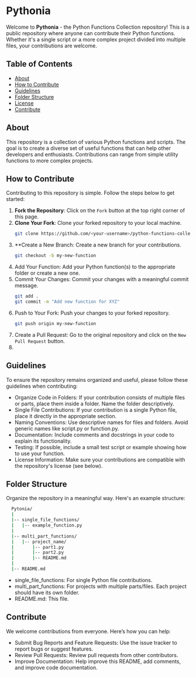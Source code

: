 # Pythonia

Welcome to __Pythonia__ - the Python Functions Collection repository! This is a public repository where anyone can contribute their Python functions. Whether it's a single script or a more complex project divided into multiple files, your contributions are welcome.

## Table of Contents
- [About](#about)
- [How to Contribute](#how-to-contribute)
- [Guidelines](#guidelines)
- [Folder Structure](#folder-structure)
- [License](#license)
- [Contribute](#contribute)

## About
This repository is a collection of various Python functions and scripts. The goal is to create a diverse set of useful functions that can help other developers and enthusiasts. Contributions can range from simple utility functions to more complex projects.

## How to Contribute
Contributing to this repository is simple. Follow the steps below to get started:

1. **Fork the Repository**: Click on the `Fork` button at the top right corner of this page.
2. **Clone Your Fork**: Clone your forked repository to your local machine.
   ```bash
   git clone https://github.com/<your-username>/python-functions-collection.git
3. **Create a New Branch: Create a new branch for your contributions.
   ```bash
   git checkout -b my-new-function
4. Add Your Function: Add your Python function(s) to the appropriate folder or create a new one.
5. Commit Your Changes: Commit your changes with a meaningful commit message.
   ```bash
   git add .
   git commit -m "Add new function for XYZ"
6. Push to Your Fork: Push your changes to your forked repository.
   ```bash
   git push origin my-new-function
7. Create a Pull Request: Go to the original repository and click on the `New Pull Request` button.
8. 
## Guidelines
To ensure the repository remains organized and useful, please follow these guidelines when contributing:

- Organize Code in Folders: If your contribution consists of multiple files or parts, place them inside a folder. Name the folder descriptively.
- Single File Contributions: If your contribution is a single Python file, place it directly in the appropriate section.
- Naming Conventions: Use descriptive names for files and folders. Avoid generic names like script.py or function.py.
- Documentation: Include comments and docstrings in your code to explain its functionality.
- Testing: If possible, include a small test script or example showing how to use your function.
- License Information: Make sure your contributions are compatible with the repository's license (see below).

## Folder Structure
Organize the repository in a meaningful way. Here's an example structure:

```bash
  Pytonia/
  |
  |-- single_file_functions/
  |   |-- example_function.py
  |
  |-- multi_part_functions/
  |   |-- project_name/
  |       |-- part1.py
  |       |-- part2.py
  |       |-- README.md
  |
  |-- README.md

```
- single_file_functions: For single Python file contributions.
- multi_part_functions: For projects with multiple parts/files. Each project should have its own folder.
- README.md: This file.

## Contribute
We welcome contributions from everyone. Here’s how you can help:

- Submit Bug Reports and Feature Requests: Use the issue tracker to report bugs or suggest features.
- Review Pull Requests: Review pull requests from other contributors.
- Improve Documentation: Help improve this README, add comments, and improve code documentation.




